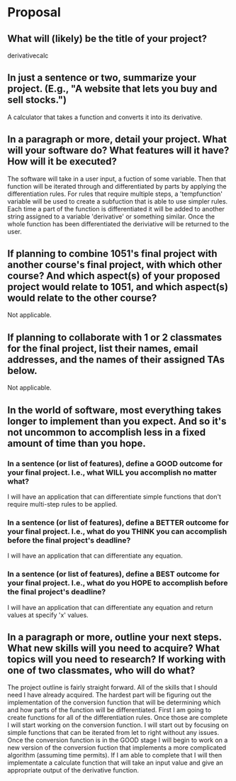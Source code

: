 # Proposal

## What will (likely) be the title of your project?

derivativecalc

## In just a sentence or two, summarize your project. (E.g., "A website that lets you buy and sell stocks.")

A calculator that takes a function and converts it into its derivative.

## In a paragraph or more, detail your project. What will your software do? What features will it have? How will it be executed?

The software will take in a user input, a fuction of some variable. Then that function will be iterated through and differentiated by parts by applying the differentiation rules. For rules that require multiple steps, a 'tempfunction' variable will be used to create a subfuction that is able to use simpler rules. Each time a part of the function is differentiated it will be added to another string assigned to a variable 'derivative' or something similar. Once the whole function has been differentiated the deriviative will be returned to the user.

## If planning to combine 1051's final project with another course's final project, with which other course? And which aspect(s) of your proposed project would relate to 1051, and which aspect(s) would relate to the other course?

Not applicable.

## If planning to collaborate with 1 or 2 classmates for the final project, list their names, email addresses, and the names of their assigned TAs below.

Not applicable.

## In the world of software, most everything takes longer to implement than you expect. And so it's not uncommon to accomplish less in a fixed amount of time than you hope.

### In a sentence (or list of features), define a GOOD outcome for your final project. I.e., what WILL you accomplish no matter what?

I will have an application that can differentiate simple functions that don't require multi-step rules to be applied.

### In a sentence (or list of features), define a BETTER outcome for your final project. I.e., what do you THINK you can accomplish before the final project's deadline?

I will have an application that can differentiate any equation.

### In a sentence (or list of features), define a BEST outcome for your final project. I.e., what do you HOPE to accomplish before the final project's deadline?

I will have an application that can differentiate any equation and return values at specify 'x' values.

## In a paragraph or more, outline your next steps. What new skills will you need to acquire? What topics will you need to research? If working with one of two classmates, who will do what?

The project outline is fairly straight forward. All of the skills that I should need I have already acquired. The hardest part will be figuring out the implementation of the conversion function that will be determining which and how parts of the function will be differentiated. First I am going to create functions for all of the differentiation rules. Once those are complete I will start working on the conversion function. I will start out by focusing on simple functions that can be iterated from let to right without any issues. Once the conversion function is in the GOOD stage I will begin to work on a new version of the conversion fuction that implements a more complicated algorithm (assuming time permits). If I am able to complete that I will then implementate a calculate function that will take an input value and give an appropriate output of the derivative function. 
